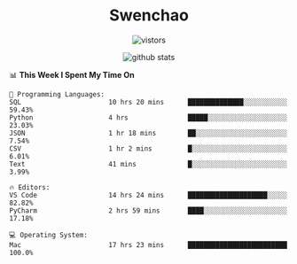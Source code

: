 <h1 align="center">Swenchao</h3>

<p align="center">
  <img src="https://visitor-badge.glitch.me/badge?page_id=Swenchao" alt="vistors" />
</p>

<p align="center">
  <img src="https://github-readme-stats.vercel.app/api?username=Swenchao&count_private=true&show_icons=true&theme=vue-dark&hide_title=true" alt="github stats" />
</p>

<!--START_SECTION:waka-->
📊 **This Week I Spent My Time On** 

```text
💬 Programming Languages: 
SQL                      10 hrs 20 mins      ██████████████░░░░░░░░░░░   59.43% 
Python                   4 hrs               █████░░░░░░░░░░░░░░░░░░░░   23.03% 
JSON                     1 hr 18 mins        ██░░░░░░░░░░░░░░░░░░░░░░░   7.54% 
CSV                      1 hr 2 mins         █░░░░░░░░░░░░░░░░░░░░░░░░   6.01% 
Text                     41 mins             █░░░░░░░░░░░░░░░░░░░░░░░░   3.99%

🔥 Editors: 
VS Code                  14 hrs 24 mins      ████████████████████░░░░░   82.82% 
PyCharm                  2 hrs 59 mins       ████░░░░░░░░░░░░░░░░░░░░░   17.18%

💻 Operating System: 
Mac                      17 hrs 23 mins      █████████████████████████   100.0%

```


<!--END_SECTION:waka-->

